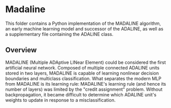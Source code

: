 # Madaline

This folder contains a Python implementation of the MADALINE algorithm, an early machine learning model and successor of the ADALINE, as well as a supplementary file containing the ADALINE class. 

## Overview

MADALINE (Multiple ADAptive LINear Element) could be considered the first artificial neural network. Composed of multiple connected ADALINE units stored in two layers, MADALINE is capable of learning nonlinear decision boundaries and multiclass classification. What separates the modern MLP from MADALINE is its learning rule: MADALINE's learning rule (and hence its number of layers) was limited by the "credit assignment" problem. Without backpropagation, it became difficult to determine which ADALINE unit's weights to update in response to a misclassification. 
